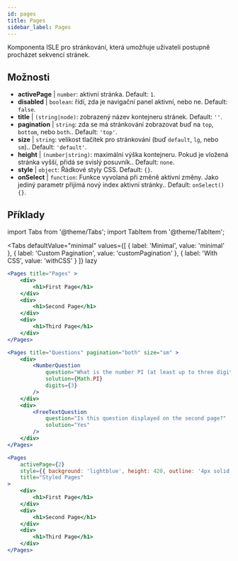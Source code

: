 ```yaml
---
id: pages 
title: Pages
sidebar_label: Pages
---
```


Komponenta ISLE pro stránkování, která umožňuje uživateli postupně procházet sekvencí stránek.

## Možnosti

* __activePage__ | `number`: aktivní stránka. Default: `1`.
* __disabled__ | `boolean`: řídí, zda je navigační panel aktivní, nebo ne. Default: `false`.
* __title__ | `(string|node)`: zobrazený název kontejneru stránek. Default: `''`.
* __pagination__ | `string`: zda se má stránkování zobrazovat buď na `top`, `bottom`, nebo `both`.. Default: `'top'`.
* __size__ | `string`: velikost tlačítek pro stránkování (buď `default`, `lg`, nebo `sm`).. Default: `'default'`.
* __height__ | `(number|string)`: maximální výška kontejneru. Pokud je vložená stránka vyšší, přidá se svislý posuvník.. Default: `none`.
* __style__ | `object`: Řádkové styly CSS. Default: `{}`.
* __onSelect__ | `function`: Funkce vyvolaná při změně aktivní změny. Jako jediný parametr přijímá nový index aktivní stránky.. Default: `onSelect() {}`.


## Příklady

import Tabs from '@theme/Tabs';
import TabItem from '@theme/TabItem';

<Tabs
    defaultValue="minimal"
    values={[
        { label: 'Minimal', value: 'minimal' },
        { label: 'Custom Pagination', value: 'customPagination' },
        { label: 'With CSS', value: 'withCSS' }
    ]}
    lazy
>

<TabItem value="minimal">

```jsx live
<Pages title="Pages" >
    <div>
        <h1>First Page</h1>
    </div>
    <div>
        <h1>Second Page</h1>
    </div>
    <div>
        <h1>Third Page</h1>
    </div>
</Pages>
```

</TabItem>

<TabItem value="customPagination" >

```jsx live
<Pages title="Questions" pagination="both" size="sm" >
    <div>
        <NumberQuestion
            question="What is the number PI (at least up to three digits after the decimal point)?"
            solution={Math.PI}
            digits={3}
        />
    </div>
    <div>
        <FreeTextQuestion 
            question="Is this question displayed on the second page?"
            solution="Yes" 
        />
    </div>
</Pages>
```
</TabItem>

<TabItem value="withCSS">

```jsx live
<Pages 
    activePage={2}
    style={{ background: 'lightblue', height: 420, outline: '4px solid black' }} 
    title="Styled Pages"
>
    <div>
        <h1>First Page</h1>
    </div>
    <div>
        <h1>Second Page</h1>
    </div>
    <div>
        <h1>Third Page</h1>
    </div>
</Pages>
```

</TabItem>

</Tabs>

